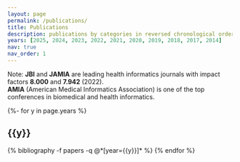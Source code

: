 ```yaml
---
layout: page
permalink: /publications/
title: Publications
description: publications by categories in reversed chronological order.
years: [2025, 2024, 2023, 2022, 2021, 2020, 2019, 2018, 2017, 2014]
nav: true
nav_order: 1
---
```

<!-- _pages/publications.md -->
<div class="publications">

Note: <b>JBI</b> and <b>JAMIA</b> are leading health informatics journals with impact factors <b>8.000</b> and <b>7.942</b> (2022). <br>
<b>AMIA</b> (American Medical Informatics Association) is one of the top conferences in biomedical and health informatics.

{%- for y in page.years %}
  <h2 class="year">{{y}}</h2>
  {% bibliography -f papers -q @*[year={{y}}]* %}
{% endfor %}

</div>
